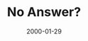 ---
layout: message
category: message
series: "Talking to God"
title: "No Answer?"
date: 2000-01-29
audio-description: "What exactly is this thing called prayer? We look at both myths and reality of &quot;Talking to God.&quot; "
audio: ""
audio-title: "No Answer?"
audio-duration: "&#58;"
---